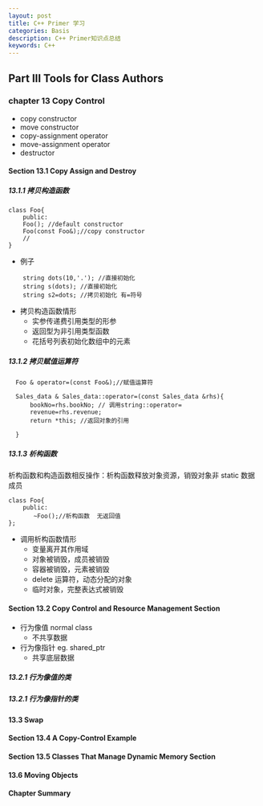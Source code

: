 ```yaml
---
layout: post
title: C++ Primer 学习
categories: Basis
description: C++ Primer知识点总结
keywords: C++
---
```


## Part III Tools for Class Authors

### chapter 13 Copy Control

- copy constructor
- move constructor
- copy-assignment operator
- move-assignment operator
- destructor

#### Section 13.1 Copy Assign and Destroy

##### 13.1.1 拷贝构造函数

```{c++}
class Foo{
    public:
    Foo(); //default constructor
    Foo(const Foo&);//copy constructor
    //
}
```

- 例子

```{c++}
    string dots(10,'.'); //直接初始化
    string s(dots); //直接初始化
    string s2=dots; //拷贝初始化 有=符号
```

- 拷贝构造函数情形
  - 实参传递费引用类型的形参
  - 返回型为非引用类型函数
  - 花括号列表初始化数组中的元素

##### 13.1.2 拷贝赋值运算符

```{c++}
  Foo & operator=(const Foo&);//赋值运算符

  Sales_data & Sales_data::operator=(const Sales_data &rhs){
      bookNo=rhs.bookNo; // 调用string::operator=
      revenue=rhs.revenue;
      return *this; //返回对象的引用

  }

```

##### 13.1.3 析构函数

析构函数和构造函数相反操作：析构函数释放对象资源，销毁对象非 static 数据成员

```{c++}
class Foo{
    public:
       ~Foo();//析构函数  无返回值
};
```

- 调用析构函数情形
  - 变量离开其作用域
  - 对象被销毁，成员被销毁
  - 容器被销毁，元素被销毁
  - delete 运算符，动态分配的对象
  - 临时对象，完整表达式被销毁

#### Section 13.2 Copy Control and Resource Management Section

- 行为像值 normal class
  - 不共享数据
- 行为像指针 eg. shared_ptr
  - 共享底层数据

##### 13.2.1 行为像值的类

##### 13.2.1 行为像指针的类

#### 13.3 Swap

#### Section 13.4 A Copy-Control Example

#### Section 13.5 Classes That Manage Dynamic Memory Section

#### 13.6 Moving Objects

#### Chapter Summary

```

```
